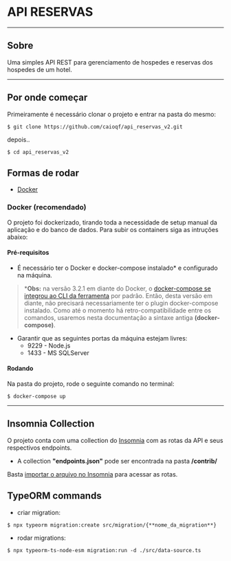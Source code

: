 # API RESERVAS
----
## Sobre

Uma simples API REST para gerenciamento de hospedes e reservas dos hospedes de um hotel.

---

## Por onde começar

Primeiramente é necessário clonar o projeto e entrar na pasta do mesmo:

````
$ git clone https://github.com/caioqf/api_reservas_v2.git
````
depois..
````
$ cd api_reservas_v2
````


## Formas de rodar 

- [Docker](#docker-recomendado)
<!-- - [Manualmente](#manuamente) -->


### Docker (recomendado)

O projeto foi dockerizado, tirando toda a necessidade de setup manual da aplicação e do banco de dados. Para subir os containers siga as intruções abaixo:
#### Pré-requisitos
- É necessário ter o Docker e docker-compose instalado* e configurado na máquina.

> ***Obs:** na versão 3.2.1 em diante do Docker, o [docker-compose se integrou ao CLI da ferramenta](https://docs.docker.com/compose/#compose-v2-and-the-new-docker-compose-command) por padrão. Então, desta versão em diante, não precisará necessariamente ter o plugin docker-compose instalado. 
Como até o momento há retro-compatibilidade entre os comandos, usaremos nesta documentação a sintaxe antiga **(docker-compose)**.

- Garantir que as seguintes portas da máquina estejam livres:
  - 9229 - Node.js
  - 1433 - MS SQLServer

#### Rodando
Na pasta do projeto, rode o seguinte comando no terminal:
````
$ docker-compose up
````

___
<!-- ### Manuamente

É uma forma mais trabalhosa de rodar o projeto, mas caso o Docker não seja uma realidade no seu ambiente, é a unica forma de subir a aplicação.

#### Pré-requisitos

- Node v17.4
- SQLServer

#### Rodando

É necessário fazer o setup do banco de dados SQLServer com as seguintes informações:

- Os parâmetros para conexão:
    - porta: 1433,
    - usuário: sa,
    - senha: @teste1746,

- Um banco com nome **hotel** quem contem o esquema **dbo**. Que é onde todas as tabelas serão armazenadas.  

Na pasta do projeto rodar o comando 
````
$ npm install 
````

depois...

````
npm run dev 
````-->

## Insomnia Collection

O projeto conta com uma collection do [Insomnia](https://docs.insomnia.rest/) com as rotas da API e seus respectivos endpoints.
- A collection **"endpoints.json"** pode ser encontrada na pasta **/contrib/**

Basta [importar o arquivo no Insomnia](https://docs.insomnia.rest/insomnia/import-export-data#import-data) para acessar as rotas.

## TypeORM commands

- criar migration:
````
$ npx typeorm migration:create src/migration/{**nome_da_migration**}
````

- rodar migrations:
````
$ npx typeorm-ts-node-esm migration:run -d ./src/data-source.ts 
````